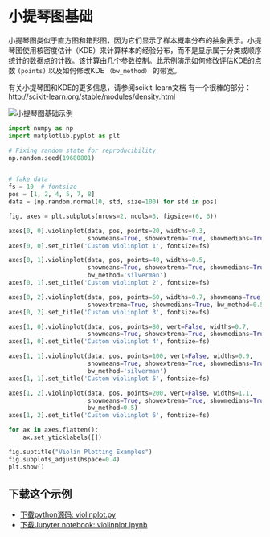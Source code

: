 # 小提琴图基础

小提琴图类似于直方图和箱形图，因为它们显示了样本概率分布的抽象表示。小提琴图使用核密度估计（KDE）来计算样本的经验分布，而不是显示属于分类或顺序统计的数据点的计数。该计算由几个参数控制。此示例演示如何修改评估KDE的点数 ``(points)`` 以及如何修改KDE ``（bw_method）`` 的带宽。

有关小提琴图和KDE的更多信息，请参阅scikit-learn文档
有一个很棒的部分：http://scikit-learn.org/stable/modules/density.html

![小提琴图基础示例](https://matplotlib.org/_images/sphx_glr_violinplot_001.png)

```python
import numpy as np
import matplotlib.pyplot as plt

# Fixing random state for reproducibility
np.random.seed(19680801)


# fake data
fs = 10  # fontsize
pos = [1, 2, 4, 5, 7, 8]
data = [np.random.normal(0, std, size=100) for std in pos]

fig, axes = plt.subplots(nrows=2, ncols=3, figsize=(6, 6))

axes[0, 0].violinplot(data, pos, points=20, widths=0.3,
                      showmeans=True, showextrema=True, showmedians=True)
axes[0, 0].set_title('Custom violinplot 1', fontsize=fs)

axes[0, 1].violinplot(data, pos, points=40, widths=0.5,
                      showmeans=True, showextrema=True, showmedians=True,
                      bw_method='silverman')
axes[0, 1].set_title('Custom violinplot 2', fontsize=fs)

axes[0, 2].violinplot(data, pos, points=60, widths=0.7, showmeans=True,
                      showextrema=True, showmedians=True, bw_method=0.5)
axes[0, 2].set_title('Custom violinplot 3', fontsize=fs)

axes[1, 0].violinplot(data, pos, points=80, vert=False, widths=0.7,
                      showmeans=True, showextrema=True, showmedians=True)
axes[1, 0].set_title('Custom violinplot 4', fontsize=fs)

axes[1, 1].violinplot(data, pos, points=100, vert=False, widths=0.9,
                      showmeans=True, showextrema=True, showmedians=True,
                      bw_method='silverman')
axes[1, 1].set_title('Custom violinplot 5', fontsize=fs)

axes[1, 2].violinplot(data, pos, points=200, vert=False, widths=1.1,
                      showmeans=True, showextrema=True, showmedians=True,
                      bw_method=0.5)
axes[1, 2].set_title('Custom violinplot 6', fontsize=fs)

for ax in axes.flatten():
    ax.set_yticklabels([])

fig.suptitle("Violin Plotting Examples")
fig.subplots_adjust(hspace=0.4)
plt.show()
```

## 下载这个示例
            
- [下载python源码: violinplot.py](https://matplotlib.org/_downloads/violinplot.py)
- [下载Jupyter notebook: violinplot.ipynb](https://matplotlib.org/_downloads/violinplot.ipynb)